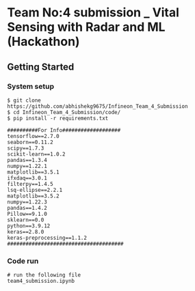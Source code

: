 # Team No:4 submission _ Vital Sensing with Radar and ML (Hackathon)




## Getting Started

### System setup
```shell
$ git clone https://github.com/abhishekg9675/Infineon_Team_4_Submission
$ cd Infineon_Team_4_Submission/code/
$ pip install -r requirements.txt

##########For Info###################
tensorflow==2.7.0
seaborn==0.11.2
scipy==1.7.3
scikit-learn==1.0.2
pandas==1.3.4
numpy==1.22.1
matplotlib==3.5.1
ifxdaq==3.0.1
filterpy==1.4.5
lsq-ellipse==2.2.1
matplotlib==3.5.2
numpy==1.22.3
pandas==1.4.2
Pillow==9.1.0
sklearn==0.0
python==3.9.12
keras==2.8.0                    
keras-preprocessing==1.1.2
######################################
```

### Code run
```
# run the following file
team4_submission.ipynb
```
